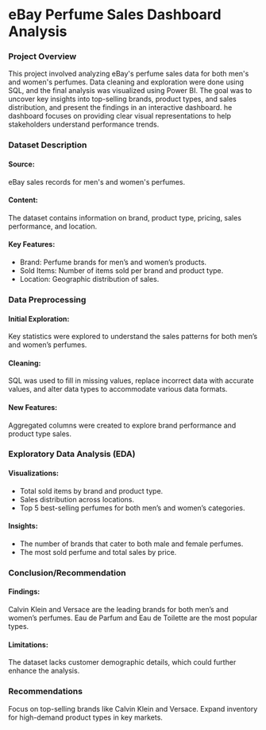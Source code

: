 # eBay Perfume Sales Dashboard Analysis
### Project Overview 
This project involved analyzing eBay's perfume sales data for both men's and women's perfumes. Data cleaning and exploration were done using SQL, and the final analysis was visualized using Power BI. The goal was to uncover key insights into top-selling brands, product types, and sales distribution, and present the findings in an interactive dashboard. he dashboard focuses on providing clear visual representations to help stakeholders understand performance trends.

### Dataset Description 
#### Source: 
eBay sales records for men's and women's perfumes.
#### Content: 
The dataset contains information on brand, product type, pricing, sales performance, and location.
#### Key Features:
- Brand: Perfume brands for men’s and women’s products.
- Sold Items: Number of items sold per brand and product type.
- Location: Geographic distribution of sales.

### Data Preprocessing 
#### Initial Exploration:
Key statistics were explored to understand the sales patterns for both men’s and women’s perfumes.
#### Cleaning: 
SQL was used to fill in missing values, replace incorrect data with accurate values, and alter data types to accommodate various data formats.
#### New Features: 
Aggregated columns were created to explore brand performance and product type sales.

### Exploratory Data Analysis (EDA)
#### Visualizations:
- Total sold items by brand and product type.
- Sales distribution across locations.
- Top 5 best-selling perfumes for both men’s and women’s categories.
#### Insights:
- The number of brands that cater to both male and female perfumes.
- The most sold perfume and total sales by price.

### Conclusion/Recommendation
#### Findings:
Calvin Klein and Versace are the leading brands for both men’s and women’s perfumes.
Eau de Parfum and Eau de Toilette are the most popular types.
#### Limitations:
The dataset lacks customer demographic details, which could further enhance the analysis.

### Recommendations
Focus on top-selling brands like Calvin Klein and Versace.
Expand inventory for high-demand product types in key markets.

